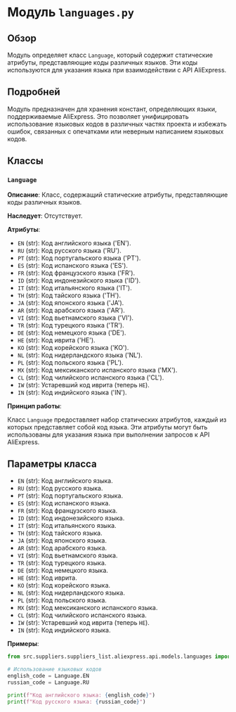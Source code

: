 # Модуль `languages.py`

## Обзор

Модуль определяет класс `Language`, который содержит статические атрибуты, представляющие коды различных языков. Эти коды используются для указания языка при взаимодействии с API AliExpress.

## Подробней

Модуль предназначен для хранения констант, определяющих языки, поддерживаемые AliExpress. Это позволяет унифицировать использование языковых кодов в различных частях проекта и избежать ошибок, связанных с опечатками или неверным написанием языковых кодов.

## Классы

### `Language`

**Описание**: Класс, содержащий статические атрибуты, представляющие коды различных языков.

**Наследует**: Отсутствует.

**Атрибуты**:

-   `EN` (str): Код английского языка ('EN').
-   `RU` (str): Код русского языка ('RU').
-   `PT` (str): Код португальского языка ('PT').
-   `ES` (str): Код испанского языка ('ES').
-   `FR` (str): Код французского языка ('FR').
-   `ID` (str): Код индонезийского языка ('ID').
-   `IT` (str): Код итальянского языка ('IT').
-   `TH` (str): Код тайского языка ('TH').
-   `JA` (str): Код японского языка ('JA').
-   `AR` (str): Код арабского языка ('AR').
-   `VI` (str): Код вьетнамского языка ('VI').
-   `TR` (str): Код турецкого языка ('TR').
-   `DE` (str): Код немецкого языка ('DE').
-   `HE` (str): Код иврита ('HE').
-   `KO` (str): Код корейского языка ('KO').
-   `NL` (str): Код нидерландского языка ('NL').
-   `PL` (str): Код польского языка ('PL').
-   `MX` (str): Код мексиканского испанского языка ('MX').
-   `CL` (str): Код чилийского испанского языка ('CL').
-   `IW` (str): Устаревший код иврита (теперь `HE`).
-   `IN` (str): Код индийского языка ('IN').

**Принцип работы**:

Класс `Language` предоставляет набор статических атрибутов, каждый из которых представляет собой код языка. Эти атрибуты могут быть использованы для указания языка при выполнении запросов к API AliExpress.

## Параметры класса

-   `EN` (str): Код английского языка.
-   `RU` (str): Код русского языка.
-   `PT` (str): Код португальского языка.
-   `ES` (str): Код испанского языка.
-   `FR` (str): Код французского языка.
-   `ID` (str): Код индонезийского языка.
-   `IT` (str): Код итальянского языка.
-   `TH` (str): Код тайского языка.
-   `JA` (str): Код японского языка.
-   `AR` (str): Код арабского языка.
-   `VI` (str): Код вьетнамского языка.
-   `TR` (str): Код турецкого языка.
-   `DE` (str): Код немецкого языка.
-   `HE` (str): Код иврита.
-   `KO` (str): Код корейского языка.
-   `NL` (str): Код нидерландского языка.
-   `PL` (str): Код польского языка.
-   `MX` (str): Код мексиканского испанского языка.
-   `CL` (str): Код чилийского испанского языка.
-   `IW` (str): Устаревший код иврита (теперь `HE`).
-   `IN` (str): Код индийского языка.

**Примеры**:

```python
from src.suppliers.suppliers_list.aliexpress.api.models.languages import Language

# Использование языковых кодов
english_code = Language.EN
russian_code = Language.RU

print(f"Код английского языка: {english_code}")
print(f"Код русского языка: {russian_code}")